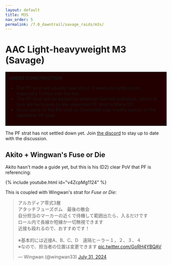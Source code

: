 ```yaml
---
layout: default
title: M3S
nav_order: 5
permalink: /7.0_dawntrail/savage_raids/m3s/
---
```


# AAC Light-heavyweight M3 (Savage)

<div style="background-color: #200 ; padding: 10px; border: 1px solid;">
<b>UNDER CONSTRUCTION</b>
<ul>
  <li>The PF strat will usually take about 3 weeks to settle down, especially 
  further into the tier.</li>
  <li>The PF strat will be based on whatever Game8 publishes, which in turn
  will be based on the Japanese PF strat in Mana DC.</li>
  <li><em>Some parts</em> of the EN strat on Elemental may modify part(s) of
  the Japanese PF strat.</li>
</ul>
</div>

The PF strat has not settled down yet. Join [the discord](https://discord.gg/WEzhVHwAU6)
to stay up to date with the discussion.

## Akito + Wingwan's Fuse or Die

Akito hasn't made a guide yet, but this is his (D2) clear PoV that PF is 
referencing:

{% include youtube.html id="v4ZcpMg1124" %}

This is coupled with Wingwan's strat for *Fuse or Die*:

<blockquote class="twitter-tweet"><p lang="ja" dir="ltr">アルカディア零式3層<br>アタッチフューズボム　最後の散会<br>自分担当のマーカーの近くで待機して範囲出たら、入るだけです<br>ロール内で長線か短線か一切無視できます<br>近接も殴れるので、おすすめです！<br><br>※基本的には近接A、B、C、D　遠隔ヒーラー１，２、３、４<br>※なので、担当者の位置は変更できます <a href="https://t.co/GoRH4YBQAV">pic.twitter.com/GoRH4YBQAV</a></p>&mdash; Wingwan (@wingwan33) <a href="https://twitter.com/wingwan33/status/1818531215399588004?ref_src=twsrc%5Etfw">July 31, 2024</a></blockquote> <script async src="https://platform.twitter.com/widgets.js" charset="utf-8"></script>

<script data-goatcounter="https://tuufless.goatcounter.com/count"
        async src="//gc.zgo.at/count.js"></script>
